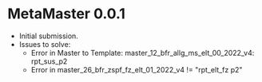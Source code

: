 # MetaMaster 0.0.1

* Initial submission.
* Issues to solve:
  - Error in Master to Template: master_12_bfr_allg_ms_elt_00_2022_v4: rpt_sus_p2
  - Error in master_26_bfr_zspf_fz_elt_01_2022_v4 != "rpt_elt_fz p2"

